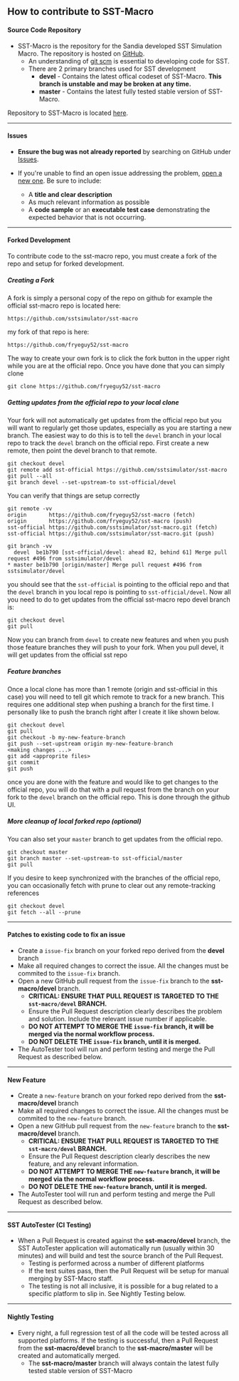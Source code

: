 ## How to contribute to SST-Macro

#### **Source Code Repository**

* SST-Macro is the repository for the Sandia developed SST Simulation Macro.  The repository is hosted on [GitHub](https://github.com).
   * An understanding of [git scm](https://git-scm.com/) is essential to developing code for SST.
   * There are 2 primary branches used for SST development
      * **devel** - Contains the latest offical codeset of SST-Macro.  **This branch is unstable and may be broken at any time.**
      * **master** - Contains the latest fully tested stable version of SST-Macro.

Repository to SST-Macro is located [here](https://github.com/sstsimulator/sst-macro).

---

#### **Issues**

* **Ensure the bug was not already reported** by searching on GitHub under [Issues](https://github.com/sstsimulator/sst-macro/issues).

* If you're unable to find an open issue addressing the problem, [open a new one](https://github.com/sstsimulator/sst-macro/issues/new). Be sure to include: 
   * A **title and clear description** 
   * As much relevant information as possible
   * A **code sample** or an **executable test case** demonstrating the expected behavior that is not occurring.
   
---

#### **Forked Development**

To contribute code to the sst-macro repo, you must create a fork of the repo and setup for forked development.

##### Creating a Fork
A fork is simply a personal copy of the repo on github for example the official sst-macro repo is located here:

`https://github.com/sstsimulator/sst-macro`

my fork of that repo is here:

`https://github.com/fryeguy52/sst-macro`


The way to create your own fork is to click the fork button in the upper right while you are at the official repo. Once you have done that you can simply clone

```
git clone https://github.com/fryeguy52/sst-macro
```

##### Getting updates from the official repo to your local clone

Your fork will not automatically get updates from the official repo but you will want to regularly get those updates, especially as you are starting a new branch. The easiest way to do this is to tell the `devel` branch in your local repo to track the `devel` branch on the official repo. First create a new remote, then point the devel branch to that remote.

```
git checkout devel
git remote add sst-official https://github.com/sstsimulator/sst-macro
git pull --all
git branch devel --set-upstream-to sst-official/devel
```
You can verify that things are setup correctly

```
git remote -vv
origin       https://github.com/fryeguy52/sst-macro (fetch)
origin       https://github.com/fryeguy52/sst-macro (push)
sst-official https://github.com/sstsimulator/sst-macro.git (fetch)
sst-official https://github.com/sstsimulator/sst-macro.git (push)

git branch -vv
  devel  be1b790 [sst-official/devel: ahead 82, behind 61] Merge pull request #496 from sstsimulator/devel
* master be1b790 [origin/master] Merge pull request #496 from sstsimulator/devel
```
you should see that the `sst-official` is pointing to the official repo and that the `devel` branch in you local repo is pointing to `sst-official/devel`. Now all you need to do to get updates from the official sst-macro repo devel branch is:

```
git checkout devel
git pull
```

Now you can branch from `devel` to create new features and when you push those feature branches they will push to your fork. When you pull devel, it will get updates from the official sst repo

##### Feature branches
Once a local clone has more than 1 remote (origin and sst-official in this case) you will need to tell git which remote to track for a new branch.  This requires one additional step when pushing a branch for the first time.  I personally like to push the branch right after I create it like shown below.

```
git checkout devel
git pull
git checkout -b my-new-feature-branch
git push --set-upstream origin my-new-feature-branch
<making changes ...>
git add <approprite files>
git commit
git push
```

once you are done with the feature and would like to get changes to the official repo, you will do that with a pull request from the branch on your fork to the `devel` branch on the official repo. This is done through the github UI.

##### More cleanup of local forked repo (optional)
You can also set your `master` branch to get updates from the official repo.

```
git checkout master
git branch master --set-upstream-to sst-official/master
git pull
```

If you desire to keep synchronized with the branches of the official repo, you can occasionally fetch with prune to clear out any remote-tracking references

```
git checkout devel
git fetch --all --prune
```

---

#### **Patches to existing code to fix an issue**

* Create a `issue-fix` branch on your forked repo derived from the **devel** branch  
* Make all required changes to correct the issue. All the changes must be commited to the `issue-fix` branch.
* Open a new GitHub pull request from the `issue-fix` branch to the **sst-macro/devel** branch.
   * **CRITICAL: ENSURE THAT PULL REQUEST IS TARGETED TO THE `sst-macro/devel` BRANCH.**
   * Ensure the Pull Request description clearly describes the problem and solution. Include the relevant issue number if applicable.
   *  **DO NOT ATTEMPT TO MERGE THE `issue-fix` branch, it will be merged via the normal workflow process.**
   *  **DO NOT DELETE THE `issue-fix` branch, until it is merged.**
* The AutoTester tool will run and perform testing and merge the Pull Request as described below.

---

#### **New Feature**

* Create a `new-feature` branch on your forked repo derived from the **sst-macro/devel** branch  
* Make all required changes to correct the issue. All the changes must be commited to the `new-feature` branch.
* Open a new GitHub pull request from the `new-feature` branch to the **sst-macro/devel** branch.
   * **CRITICAL: ENSURE THAT PULL REQUEST IS TARGETED TO THE `sst-macro/devel` BRANCH.**
   * Ensure the Pull Request description clearly describes the new feature, and any relevant information.
   *  **DO NOT ATTEMPT TO MERGE THE `new-feature` branch, it will be merged via the normal workflow process.**
   *  **DO NOT DELETE THE `new-feature` branch, until it is merged.**
* The AutoTester tool will run and perform testing and merge the Pull Request as described below.

---

#### **SST AutoTester (CI Testing)**

* When a Pull Request is created against the **sst-macro/devel** branch, the SST AutoTester application will automatically run (usually within 30 minutes) and will build and test the source branch of the Pull Request.  
   * Testing is performed across a number of different platforms
   * If the test suites pass, then the Pull Request will be setup for manual merging by SST-Macro staff.
   * The testing is not all inclusive, it is possible for a bug related to a specific platform to slip in.  See Nightly Testing below.
   
---

#### **Nightly Testing**

* Every night, a full regression test of all the code will be tested across all supported platforms.  If the testing is successful, then a Pull Request from the **sst-macro/devel** branch to the **sst-macro/master** will be created and automatically merged.
   * The **sst-macro/master** branch will always contain the latest fully tested stable version of SST-Macro



